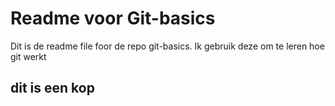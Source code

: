 # Readme voor Git-basics

Dit is de readme file foor de repo git-basics. Ik gebruik deze om te leren hoe git werkt

## dit is een kop
